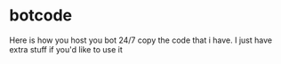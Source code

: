 # botcode
Here is how you host you bot 24/7 copy the code that i have. I just have extra stuff if you'd like to use it 
